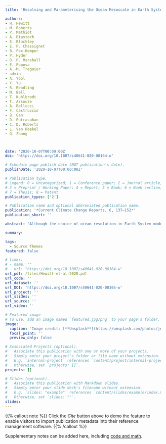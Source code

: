 ```yaml
---
title: 'Resolving and Parameterising the Ocean Mesoscale in Earth System Models'

authors:
- H. Hewitt
- M. Roberts
- P. Mathiot
- A. Biastoch
- E. Blockley
- E. P. Chassignet
- B. Fox-Kemper
- P. Hyder
- D. P. Marshall
- E. Popova
- A.-M. Treguier
- admin 
- A. Yool
- Y. Yu
- R. Beadling
- M. Bell
- T. Kuhlbrodt
- T. Arsouze
- A. Bellucci
- F. Castruccio
- B. Gan
- D. Putrasahan
- C. D. Roberts
- L. Van Roekel
- Q. Zhang



date: '2020-10-07T00:00:00Z'
doi: 'https://doi.org/10.1007/s40641-020-00164-w'

# Schedule page publish date (NOT publication's date).
publishDate: '2020-10-07T00:00:00Z'

# Publication type.
# Legend: 0 = Uncategorized; 1 = Conference paper; 2 = Journal article;
# 3 = Preprint / Working Paper; 4 = Report; 5 = Book; 6 = Book section;
# 7 = Thesis; 8 = Patent
publication_types: ['2']

# Publication name and optional abbreviated publication name.
publication: '*Current Climate Change Reports, 6, 137–152*'
publication_short: ''

abstract: 'Although the choice of ocean resolution in Earth System models will always be limited by computational considerations, for the foreseeable future, this choice is likely to affect projections of climate variability and change as well as other aspects of the Earth System. Future Earth System models will be able to choose increased ocean resolution and/or improved parameterisation of processes to capture physical processes with greater fidelity.'

summary: 

tags:
  - Source Themes
featured: false

# links:
# - name: ""
#   url: "https://doi.org/10.1007/s40641-020-00164-w"
url_pdf: /files/Hewitt-et-al-2020.pdf
url_code: ''
url_dataset: ''
url_DOI: 'https://doi.org/10.1007/s40641-020-00164-w'
url_project: ''
url_slides: ''
url_source: ''
url_video: ''

# Featured image
# To use, add an image named `featured.jpg/png` to your page's folder.
image:
  caption: 'Image credit: [**Unsplash**](https://unsplash.com/photos/jdD8gXaTZsc)'
  focal_point: ''
  preview_only: false

# Associated Projects (optional).
#   Associate this publication with one or more of your projects.
#   Simply enter your project's folder or file name without extension.
#   E.g. `internal-project` references `content/project/internal-project/index.md`.
#   Otherwise, set `projects: []`.
projects: []

# Slides (optional).
#   Associate this publication with Markdown slides.
#   Simply enter your slide deck's filename without extension.
#   E.g. `slides: "example"` references `content/slides/example/index.md`.
#   Otherwise, set `slides: ""`.
slides:
---
```


{{% callout note %}}
Click the _Cite_ button above to demo the feature to enable visitors to import publication metadata into their reference management software.
{{% /callout %}}

Supplementary notes can be added here, including [code and math](https://wowchemy.com/docs/content/writing-markdown-latex/).
